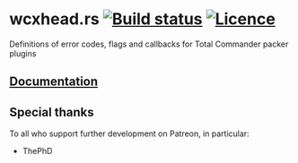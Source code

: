 # wcxhead.rs [![Build status](https://ci.appveyor.com/api/projects/status/0blx5c1o4q7r7ubk?svg=true)](https://ci.appveyor.com/project/nabijaczleweli/wcxhead-rs/branch/master) [![Licence](https://img.shields.io/badge/license-MIT-blue.svg?style=flat)](LICENSE)
Definitions of error codes, flags and callbacks for Total Commander packer plugins

## [Documentation](https://rawcdn.githack.com/nabijaczleweli/wcxhead.rs/doc/wcxhead/index.html)

## Special thanks

To all who support further development on Patreon, in particular:

  * ThePhD

